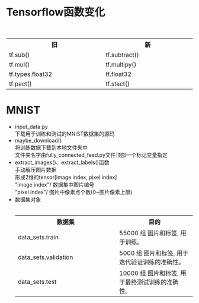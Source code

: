 # Tensorflow函数变化
  <div align="center"><table>
 <tr><th width="500"><b>旧</b></th><th width="500"><b>新</b></th></tr>
 <tr><td>tf.sub()</td><td>tf.subtract()</td></tr>
 <tr><td>tf.mul()</td><td>tf.multipy()</td></tr>
 <tr><td>tf.types.float32</td><td>tf.float32</td></tr>
 <tr><td>tf.pact()</td><td>tf.stact()</td></tr>
 </table></div>

# MNIST
  * input\_data.py  
       下载用于训练和测试的MNIST数据集的源码  
  * maybe\_download()  
       将训练数据下载到本地文件夹中  
       文件夹名字由fully\_connected_feed.py文件顶部一个标记变量指定
  * extract\_images()、extract\_labels()函数  
       手动解压图片数据  
       形成2维的tensor[image index, pixel index]  
       "image index"/  数据集中图片编号  
       "pixel index"/    图片中像素点个数(0~图片像素上限)
  * 数据集对象  
        <div align="center"> <table>
 <tr><th width="500"><b>数据集</b></th><th width="500"><b>目的</b></th></tr>
 <tr><td>data_sets.train</td><td>55000 组 图片和标签, 用于训练。</td></tr>
 <tr><td>data_sets.validation</td><td>5000 组 图片和标签, 用于迭代验证训练的准确性。</td></tr>
 <tr><td>data_sets.test</td><td>10000 组 图片和标签, 用于最终测试训练的准确性。</td></tr>
                             </table></div><br>
